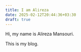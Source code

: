 ```yaml
---
title: I am Alireza
date: 2025-02-12T20:44:36+03:30
draft: true
---
```

 
Hi, my name is Alireza Mansouri.

<!--more-->

This is my blog.